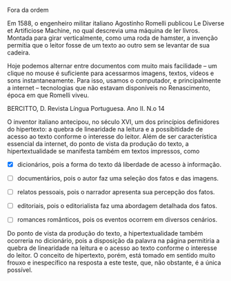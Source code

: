 

Fora da ordem

Em 1588, o engenheiro militar italiano Agostinho Romelli publicou Le Diverse et Artificiose Machine, no qual descrevia uma máquina de ler livros. Montada para girar verticalmente, como uma roda de hamster, a invenção permitia que o leitor fosse de um texto ao outro sem se levantar de sua cadeira.

Hoje podemos alternar entre documentos com muito mais facilidade – um clique no mouse é suficiente para acessarmos imagens, textos, vídeos e sons instantaneamente. Para isso, usamos o computador, e principalmente a internet – tecnologias que não estavam disponíveis no Renascimento, época em que Romelli viveu.

BERCITTO, D. Revista Língua Portuguesa. Ano II. N.o 14

O inventor italiano antecipou, no século XVI, um dos princípios definidores do hipertexto: a quebra de linearidade na leitura e a possibitidade de acesso ao texto conforme o interesse do leitor. Além de ser característica essencial da internet, do ponto de vista da produção do texto, a hipertextualidade se manifesta também em textos impressos, como



- [x] dicionários, pois a forma do texto dá liberdade de acesso à informação.
- [ ] documentários, pois o autor faz uma seleção dos fatos e das imagens.
- [ ] relatos pessoais, pois o narrador apresenta sua percepção dos fatos.
- [ ] editoriais, pois o editorialista faz uma abordagem detalhada dos fatos.
- [ ] romances românticos, pois os eventos ocorrem em diversos cenários.


Do ponto de vista da produção do texto, a hipertextualidade também ocorreria no dicionário, pois a disposição da palavra na página permitiria a quebra de linearidade na leitura e o acesso ao texto conforme o interesse do leitor. O conceito de hipertexto, porém, está tomado em sentido muito frouxo e inespecífico na resposta a este teste, que, não obstante, é a única possível.

        